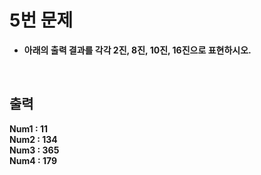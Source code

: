 # 5번 문제

- **아래의 출력 결과를 각각 2진, 8진, 10진, 16진으로 표현하시오.**

<br>

## 출력

**Num1 : 11<br>
Num2 : 134<br>
Num3 : 365<br>
Num4 : 179<br>**

